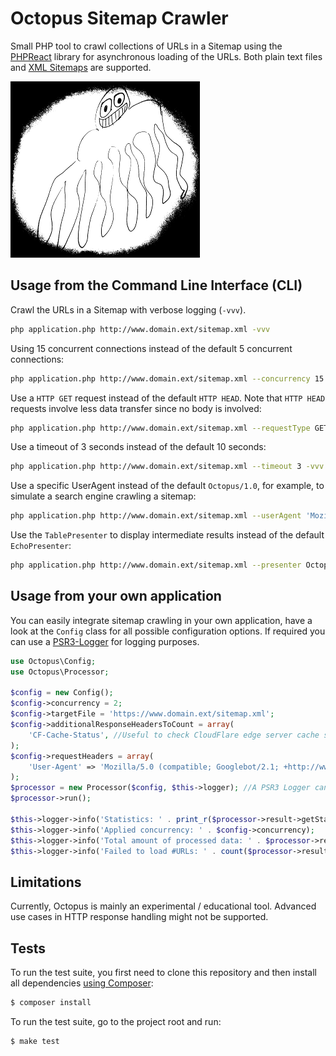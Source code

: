 # Octopus Sitemap Crawler
Small PHP tool to crawl collections of URLs in a Sitemap using the [PHPReact](https://github.com/reactphp/react) library for asynchronous loading of the URLs. Both plain text files and [XML Sitemaps](https://www.sitemaps.org/protocol.html) are supported.

![Logo](logo-medium.png)

## Usage from the Command Line Interface (CLI)

Crawl the URLs in a Sitemap with verbose logging (`-vvv`).

```bash
php application.php http://www.domain.ext/sitemap.xml -vvv
```

Using 15 concurrent connections instead of the default 5 concurrent connections:

```bash
php application.php http://www.domain.ext/sitemap.xml --concurrency 15 -vvv
```

Use a `HTTP GET` request instead of the default `HTTP HEAD`. Note that `HTTP HEAD` requests involve less data transfer since no body is involved:

```bash
php application.php http://www.domain.ext/sitemap.xml --requestType GET -vvv
```

Use a timeout of 3 seconds instead of the default 10 seconds:

```bash
php application.php http://www.domain.ext/sitemap.xml --timeout 3 -vvv
```

Use a specific UserAgent instead of the default `Octopus/1.0`, for example, to simulate a search engine crawling a sitemap:

```bash
php application.php http://www.domain.ext/sitemap.xml --userAgent 'Mozilla/5.0 (compatible; Googlebot/2.1; +http://www.google.com/bot.html)' -vvv
```

Use the `TablePresenter` to display intermediate results instead of the default `EchoPresenter`:

```bash
php application.php http://www.domain.ext/sitemap.xml --presenter Octopus\\Presenter\\TablePresenter -vvv
```

## Usage from your own application
You can easily integrate sitemap crawling in your own application, have a look at the `Config` class for all possible configuration options. If required you can use a [PSR3-Logger](https://www.php-fig.org/psr/psr-3/) for logging purposes.

```php
use Octopus\Config;
use Octopus\Processor;

$config = new Config();
$config->concurrency = 2;
$config->targetFile = 'https://www.domain.ext/sitemap.xml';
$config->additionalResponseHeadersToCount = array(
    'CF-Cache-Status', //Useful to check CloudFlare edge server cache status
);
$config->requestHeaders = array(
    'User-Agent' => 'Mozilla/5.0 (compatible; Googlebot/2.1; +http://www.google.com/bot.html)', //Simulate Google's webcrawler
);
$processor = new Processor($config, $this->logger); //A PSR3 Logger can be injected if required
$processor->run();

$this->logger->info('Statistics: ' . print_r($processor->result->getStatusCodes(), true));
$this->logger->info('Applied concurrency: ' . $config->concurrency);
$this->logger->info('Total amount of processed data: ' . $processor->result->getTotalData());
$this->logger->info('Failed to load #URLs: ' . count($processor->result->getBrokenUrls()));
```

## Limitations
Currently, Octopus is mainly an experimental / educational tool. Advanced use cases in HTTP response handling might not be supported.

## Tests

To run the test suite, you first need to clone this repository and then install all dependencies [using Composer](https://getcomposer.org):

```bash
$ composer install
```

To run the test suite, go to the project root and run:

```bash
$ make test
```
